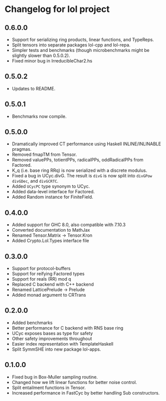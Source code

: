 Changelog for lol project
================================

0.6.0.0
----
 * Support for serializing ring products, linear functions, and TypeReps.
 * Split tensors into separate packages lol-cpp and lol-repa.
 * Simpler tests and benchmarks (though microbenchmarks might be slightly slower
   than 0.5.0.2).
 * Fixed minor bug in IrreducibleChar2.hs

0.5.0.2
----
 * Updates to README.

0.5.0.1
----
 * Benchmarks now compile.

0.5.0.0
----
 * Dramatically improved CT performance using Haskell INLINE/INLINABLE pragmas.
 * Removed fmapTM from Tensor.
 * Removed valuePPs, totientPPs, radicalPPs, oddRadicalPPs from Factored.
 * K_q (i.e. base ring RRq) is now serialized with a discrete modulus.
 * Fixed a bug in UCyc.divG. The result is `divG` is now split into `divGPow`
   `divGDec`, and `divGCRTC`.
 * Added `UCycPC` type synonym to UCyc.
 * Added data-level interface for Factored.
 * Added Random instance for FiniteField.

0.4.0.0
----
 * Added support for GHC 8.0, also compatible with 7.10.3
 * Converted documentation to MathJax
 * Renamed Tensor.Matrix -> Tensor.Kron
 * Added Crypto.Lol.Types interface file

0.3.0.0
-----
 * Support for protocol-buffers
 * Support for reifying Factored types
 * Support for reals (RR) mod q
 * Replaced C backend with C++ backend
 * Renamed LatticePrelude -> Prelude
 * Added monad argument to CRTrans

0.2.0.0
-----
 * Added benchmarks
 * Better performance for C backend with RNS base ring
 * UCyc exposes bases as type for safety
 * Other safety improvements throughout
 * Easier index representation with TemplateHaskell
 * Split SymmSHE into new package lol-apps.

0.1.0.0
-----
 * Fixed bug in Box-Muller sampling routine.
 * Changed how we lift linear functions for better noise control.
 * Split entailment functions in Tensor.
 * Increased performance in FastCyc by better handling Sub constructors.